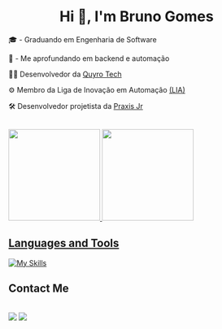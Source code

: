 <h1 align="center"> Hi 👋, I'm Bruno Gomes </h1>

   <p>🎓 - Graduando em Engenharia de Software<br></p>

   <p>📒 - Me aprofundando em backend e automação</p>

   <!-- <p>💼 CEO da <a href="" target="blank_"></a></p> -->
   
   <p>👨‍💻 Desenvolvedor da <a href="https://www.linkedin.com/company/quyrotechnology/" target="blank_">Quyro Tech</a></p>

   <p>⚙ Membro da Liga de Inovação em Automação <a href="https://www.instagram.com/automacaoinovacao/" target="blank_">(LIA)</a></p>
   <!-- <p>⚙ Membro da Liga de Inovação em Automação <a href="" target="blank_">(LIA)</a> e da Liga Acadêmica de Engenharia de Software <a href="" target="blank_">(LAES)</a></p> -->
   <!-- <p>⚙ Membro da Liga Acadêmica de Engenharia de Software <a href="" target="blank_">(LAES)</a></p> -->

   <p>🛠️ Desenvolvedor projetista da <a href="https://www.instagram.com/praxisjr/" target="_blank">Praxis Jr</a></p>

   <!-- <p>🔠 <a href="">A2 English Level</a></p> -->

<br>

<div>
   <a href="https://github.com/brunocmg">
   <img height="180em" src="https://github-readme-stats.vercel.app/api?username=brunocmg&show_icons=true&theme=dracula"/>
   <img height="180em" src="https://github-readme-stats.vercel.app/api/top-langs/?username=brunocmg&layout=compact&langs_count=16&theme=dracula"/>
</div>

<h2>Languages ​​and Tools</h2>

[![My Skills](https://skillicons.dev/icons?i=nodejs,express,npm,js,python,mysql,mongodb,git,github,html,css)](https://skillicons.dev)

<!-- [![My Skills](https://skillicons.dev/icons?i=python,flask ou django,selenium,nodejs,npm,express,postman,mysql,postgre,mongodb,aws,azure,docker,kubernetes,git,github)](https://skillicons.dev) -->

<h2>Contact Me</h2>

<div >
   <br>
   <a href="mailto:brunocmg2006@gmail.com" target="_blank"><img src="https://img.shields.io/badge/Gmail-D14836?style=for-the-badge&logo=gmail&logoColor=white"></a>
   <a href="https://www.linkedin.com/in/brunocmgomes/" target="_blank"><img src="https://img.shields.io/badge/-LinkedIn-%230077B5?style=for-the-badge&logo=linkedin&logoColor=white" target="_blank"></a>
   <!-- <a href="" target="_blank"><img src="https://img.shields.io/badge/website-000000?style=for-the-badge&logo=About.me&logoColor=white"></a>
   <a href="" target="_blank"><img src="https://img.shields.io/badge/-Instagram-%23E4405F?style=for-the-badge&logo=instagram&logoColor=white" target="_blank"></a> -->
</div>

##

<!-- -->
